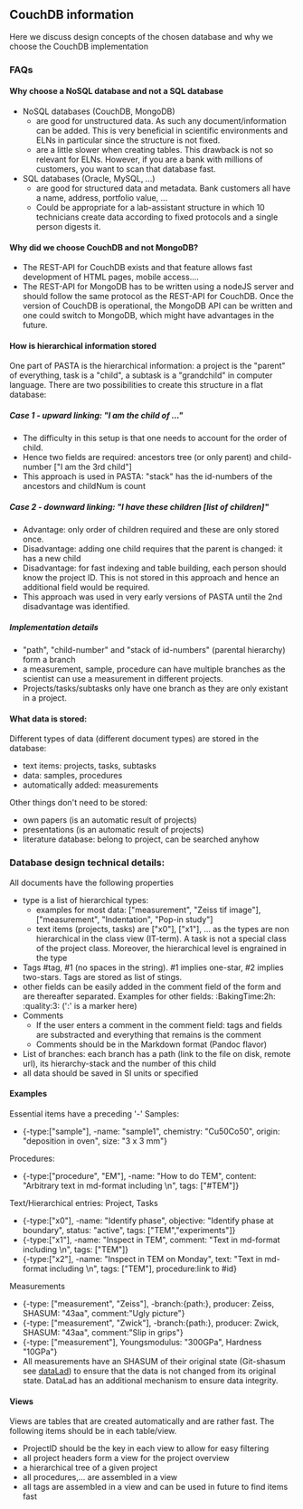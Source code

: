 ## CouchDB information
Here we discuss design concepts of the chosen database and why we choose the CouchDB implementation


### FAQs
#### Why choose a NoSQL database and not a SQL database
- NoSQL databases (CouchDB, MongoDB)
  + are good for unstructured data. As such any document/information can be added. This is very beneficial in scientific environments and ELNs in particular since the structure is not fixed.
  + are a little slower when creating tables. This drawback is not so relevant for ELNs. However, if you are a bank with millions of customers, you want to scan that database fast.
- SQL databases (Oracle, MySQL, ...)
  + are good for structured data and metadata. Bank customers all have a name, address, portfolio value, ...
  + Could be appropriate for a lab-assistant structure in which 10 technicians create data according to fixed protocols and a single person digests it.

#### Why did we choose CouchDB and not MongoDB?
- The REST-API for CouchDB exists and that feature allows fast development of HTML pages, mobile access....
- The REST-API for MongoDB has to be written using a nodeJS server and should follow the same protocol as the REST-API for CouchDB.
Once the version of CouchDB is operational, the MongoDB API can be written and one could switch to MongoDB, which might have advantages in the future.

#### How is hierarchical information stored
One part of PASTA is the hierarchical information: a project is the "parent" of everything, task is a "child", a subtask is a "grandchild" in computer language. There are two possibilities to create this structure in a flat database:
##### Case 1 - upward linking: "I am the child of ..."
  - The difficulty in this setup is that one needs to account for the order of child.
  - Hence two fields are required: ancestors tree (or only parent) and child-number ["I am the 3rd child"]
  - This approach is used in PASTA: "stack" has the id-numbers of the ancestors and childNum is count
##### Case 2 - downward linking: "I have these children [list of children]"
  - Advantage: only order of children required and these are only stored once.
  - Disadvantage: adding one child requires that the parent is changed: it has a new child
  - Disadvantage: for fast indexing and table building, each person should know the project ID. This is not stored in this approach and hence an additional field would be required.
  - This approach was used in very early versions of PASTA until the 2nd disadvantage was identified.
##### Implementation details
- "path", "child-number" and "stack of id-numbers" (parental hierarchy) form a branch
- a measurement, sample, procedure can have multiple branches
  as the scientist can use a measurement in different projects.
- Projects/tasks/subtasks only have one branch as they are only existant in a project.

#### What data is stored:
Different types of data (different document types) are stored in the database:
- text items: projects, tasks, subtasks
- data: samples, procedures
- automatically added: measurements

Other things don't need to be stored:
- own papers (is an automatic result of projects)
- presentations (is an automatic result of projects)
- literature database: belong to project, can be searched anyhow




### Database design technical details:
All documents have the following properties
- type is a list of hierarchical types:
  - examples for most data: ["measurement", "Zeiss tif image"], ["measurement", "Indentation", "Pop-in study"]
  - text items (projects, tasks) are ["x0"], ["x1"], ... as the types are non hierarchical in the class view (IT-term). A task is not a special class of the project class. Moreover, the hierarchical level is engrained in the type
- Tags #tag, #1 (no spaces in the string). #1 implies one-star, #2 implies two-stars. Tags are stored as list of stings.
- other fields can be easily added in the comment field of the form and are thereafter separated. Examples for other fields:  :BakingTime:2h: :quality:3:  (':' is a marker here)
- Comments
  - If the user enters a comment in the comment field: tags and fields are substracted and everything that remains is the comment
  - Comments should be in the Markdown format (Pandoc flavor)
- List of branches: each branch has a path (link to the file on disk, remote url), its hierarchy-stack and the number of this child
- all data should be saved in SI units or specified

#### Examples
Essential items have a preceding '-'
Samples:
- {-type:["sample"], -name: "sample1", chemistry: "Cu50Co50", origin: "deposition in oven", size: "3 x 3 mm"}

Procedures:
- {-type:["procedure", "EM"], -name: "How to do TEM", content: "Arbitrary text in md-format including \n", tags: ["#TEM"]}


Text/Hierarchical entries: Project, Tasks
- {-type:["x0"], -name: "Identify phase", objective: "Identify phase at boundary", status: "active", tags: ["TEM","experiments"]}
- {-type:["x1"], -name: "Inspect in TEM", comment: "Text in md-format including \n", tags: ["TEM"]}
- {-type:["x2"], -name: "Inspect in TEM on Monday", text: "Text in md-format including \n", tags: ["TEM"], procedure:link to #id}

Measurements
- {-type: ["measurement", "Zeiss"], -branch:{path:<link>}, producer: Zeiss, SHASUM: "43aa", comment:"Ugly picture"}
- {-type: ["measurement", "Zwick"], -branch:{path:<link>}, producer: Zwick, SHASUM: "43aa", comment:"Slip in grips"}
- {-type: ["measurement"], Youngsmodulus: "300GPa", Hardness "10GPa"}
- All measurements have an SHASUM of their original state (Git-shasum see [dataLad](dataLad.md)) to ensure that the data is not changed from its original state. DataLad has an additional mechanism to ensure data integrity.

#### Views
Views are tables that are created automatically and are rather fast. The following items should be in each table/view.
- ProjectID should be the key in each view to allow for easy filtering
- all project headers form a view for the project overview
- a hierarchical tree of a given project
- all procedures,... are assembled in a view
- all tags are assembled in a view and can be used in future to find items fast
